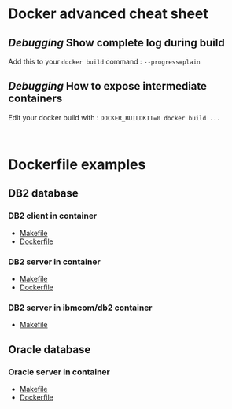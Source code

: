 # Docker advanced cheat sheet

## ***Debugging*** Show complete log during build 
Add this to your `docker build` command : `--progress=plain`

## ***Debugging*** How to expose intermediate containers
Edit your docker build with : `DOCKER_BUILDKIT=0 docker build ...`

<br/>

# Dockerfile examples

## DB2 database

### DB2 client in container
- [Makefile](DB2/DB2_client_in_container/Makefile)
- [Dockerfile](DB2/DB2_client_in_container/Dockerfile)

### DB2 server in container
- [Makefile](DB2/DB2_server_in_container/Makefile)
- [Dockerfile](DB2/DB2_server_in_container/Dockerfile)

### DB2 server in ibmcom/db2 container
- [Makefile](DB2/DB2_server_in_ibmcom_db2_container/Makefile)

## Oracle database
### Oracle server in container
- [Makefile](Oracle/Oracle_server_in_container/Makefile)
- [Dockerfile](Oracle/Oracle_server_in_container/Dockerfile)